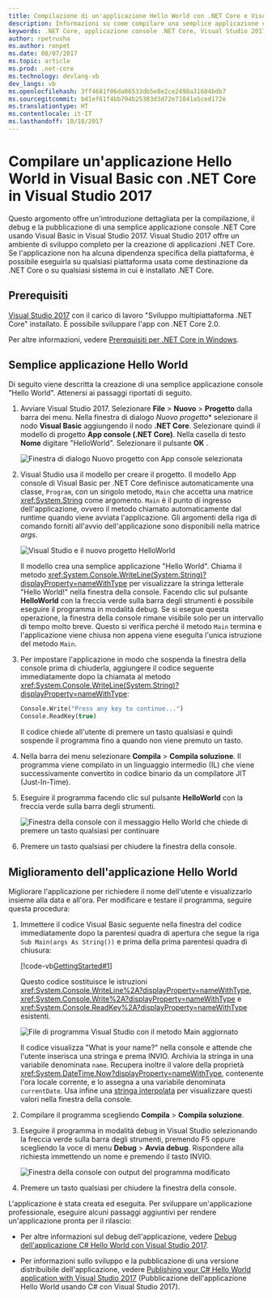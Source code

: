 ```yaml
---
title: Compilazione di un'applicazione Hello World con .NET Core e Visual Basic in Visual Studio 2017
description: Informazioni su come compilare una semplice applicazione console .NET Core con Visual Basic usando Visual Studio 2017.
keywords: .NET Core, applicazione console .NET Core, Visual Studio 2017
author: rpetrusha
ms.author: ronpet
ms.date: 08/07/2017
ms.topic: article
ms.prod: .net-core
ms.technology: devlang-vb
dev_langs: vb
ms.openlocfilehash: 3ff4681f06da06533db5e8e2ce2498a31604bdb7
ms.sourcegitcommit: bd1ef61f4bb794b25383d3d72e71041a5ced172e
ms.translationtype: HT
ms.contentlocale: it-IT
ms.lasthandoff: 10/18/2017
---
```

# <a name="build-a-visual-basic-hello-world-application-with-net-core-in-visual-studio-2017"></a>Compilare un'applicazione Hello World in Visual Basic con .NET Core in Visual Studio 2017

Questo argomento offre un'introduzione dettagliata per la compilazione, il debug e la pubblicazione di una semplice applicazione console .NET Core usando Visual Basic in Visual Studio 2017. Visual Studio 2017 offre un ambiente di sviluppo completo per la creazione di applicazioni .NET Core. Se l'applicazione non ha alcuna dipendenza specifica della piattaforma, è possibile eseguirla su qualsiasi piattaforma usata come destinazione da .NET Core o su qualsiasi sistema in cui è installato .NET Core.

## <a name="prerequisites"></a>Prerequisiti

[Visual Studio 2017](https://www.visualstudio.com/downloads/) con il carico di lavoro "Sviluppo multipiattaforma .NET Core" installato. È possibile sviluppare l'app con .NET Core 2.0.

Per altre informazioni, vedere [Prerequisiti per .NET Core in Windows](../../core/windows-prerequisites.md).

## <a name="a-simple-hello-world-application"></a>Semplice applicazione Hello World

Di seguito viene descritta la creazione di una semplice applicazione console "Hello World". Attenersi ai passaggi riportati di seguito.

1. Avviare Visual Studio 2017. Selezionare **File** > **Nuovo** > **Progetto** dalla barra dei menu. Nella finestra di dialogo *Nuovo progetto** selezionare il nodo **Visual Basic** aggiungendo il nodo **.NET Core**. Selezionare quindi il modello di progetto **App console (.NET Core)**. Nella casella di testo **Nome** digitare "HelloWorld". Selezionare il pulsante **OK** .

   ![Finestra di dialogo Nuovo progetto con App console selezionata](./media/vb-with-visual-studio/new-project.png)
   
1. Visual Studio usa il modello per creare il progetto. Il modello App console di Visual Basic per .NET Core definisce automaticamente una classe, `Program`, con un singolo metodo, `Main` che accetta una matrice <xref:System.String> come argomento. `Main` è il punto di ingresso dell'applicazione, ovvero il metodo chiamato automaticamente dal runtime quando viene avviata l'applicazione. Gli argomenti della riga di comando forniti all'avvio dell'applicazione sono disponibili nella matrice *args*.

   ![Visual Studio e il nuovo progetto HelloWorld](./media/vb-with-visual-studio/devenv.png)

   Il modello crea una semplice applicazione "Hello World". Chiama il metodo <xref:System.Console.WriteLine(System.String)?displayProperty=nameWithType> per visualizzare la stringa letterale "Hello World!" nella finestra della console. Facendo clic sul pulsante **HelloWorld** con la freccia verde sulla barra degli strumenti è possibile eseguire il programma in modalità debug. Se si esegue questa operazione, la finestra della console rimane visibile solo per un intervallo di tempo molto breve. Questo si verifica perché il metodo `Main` termina e l'applicazione viene chiusa non appena viene eseguita l'unica istruzione del metodo `Main`.

1. Per impostare l'applicazione in modo che sospenda la finestra della console prima di chiuderla, aggiungere il codice seguente immediatamente dopo la chiamata al metodo <xref:System.Console.WriteLine(System.String)?displayProperty=nameWithType>:

   ```vb
   Console.Write("Press any key to continue...")
   Console.ReadKey(true)
   ```
   Il codice chiede all'utente di premere un tasto qualsiasi e quindi sospende il programma fino a quando non viene premuto un tasto.

1. Nella barra dei menu selezionare **Compila** > **Compila soluzione**. Il programma viene compilato in un linguaggio intermedio (IL) che viene successivamente convertito in codice binario da un compilatore JIT (Just-In-Time).

1. Eseguire il programma facendo clic sul pulsante **HelloWorld** con la freccia verde sulla barra degli strumenti.

   ![Finestra della console con il messaggio Hello World che chiede di premere un tasto qualsiasi per continuare](./media/with-visual-studio/helloworld1.png)

1. Premere un tasto qualsiasi per chiudere la finestra della console.

## <a name="enhancing-the-hello-world-application"></a>Miglioramento dell'applicazione Hello World

Migliorare l'applicazione per richiedere il nome dell'utente e visualizzarlo insieme alla data e all'ora. Per modificare e testare il programma, seguire questa procedura:

1. Immettere il codice Visual Basic seguente nella finestra del codice immediatamente dopo la parentesi quadra di apertura che segue la riga `Sub Main(args As String())` e prima della prima parentesi quadra di chiusura:

   [!code-vb[GettingStarted#1](../../../samples/snippets/core/tutorials/vb-with-visual-studio/helloworld.vb#1)]

   Questo codice sostituisce le istruzioni <xref:System.Console.WriteLine%2A?displayProperty=nameWithType>, <xref:System.Console.Write%2A?displayProperty=nameWithType> e <xref:System.Console.ReadKey%2A?displayProperty=nameWithType> esistenti.

   ![File di programma Visual Studio con il metodo Main aggiornato](./media/vb-with-visual-studio/codewindow.png)

   Il codice visualizza "What is your name?" nella console e attende che l'utente inserisca una stringa e prema INVIO. Archivia la stringa in una variabile denominata `name`. Recupera inoltre il valore della proprietà <xref:System.DateTime.Now?displayProperty=nameWithType>, contenente l'ora locale corrente, e lo assegna a una variabile denominata `currentDate`. Usa infine una [stringa interpolata](../../csharp/language-reference/keywords/interpolated-strings.md) per visualizzare questi valori nella finestra della console.

1. Compilare il programma scegliendo **Compila** > **Compila soluzione**.

1. Eseguire il programma in modalità debug in Visual Studio selezionando la freccia verde sulla barra degli strumenti, premendo F5 oppure scegliendo la voce di menu **Debug** > **Avvia debug**. Rispondere alla richiesta immettendo un nome e premendo il tasto INVIO.

   ![Finestra della console con output del programma modificato](./media/with-visual-studio/helloworld2.png)

1. Premere un tasto qualsiasi per chiudere la finestra della console.

L'applicazione è stata creata ed eseguita. Per sviluppare un'applicazione professionale, eseguire alcuni passaggi aggiuntivi per rendere un'applicazione pronta per il rilascio:

- Per altre informazioni sul debug dell'applicazione, vedere [Debug dell'applicazione C# Hello World con Visual Studio 2017](debugging-with-visual-studio.md).

- Per informazioni sullo sviluppo e la pubblicazione di una versione distribuibile dell'applicazione, vedere [Publishing your C# Hello World application with Visual Studio 2017](publishing-with-visual-studio.md) (Pubblicazione dell'applicazione Hello World usando C# con Visual Studio 2017).

<!--
## Related topics

Instead of a console application, you can also build a class library with .NET Core and Visual Studio 2017. For a step-by-step introduction, see [Building a class library with C# and .NET Core in Visual Studio 2017](library-with-visual-studio.md).

You can also develop a .NET Core console app on Mac, Linux, and Windows by using [Visual Studio Code](https://code.visualstudio.com/), a downloadable code editor. For a step-by-step tutorial, see [Getting Started with Visual Studio Code](with-visual-studio-code.md). -->
